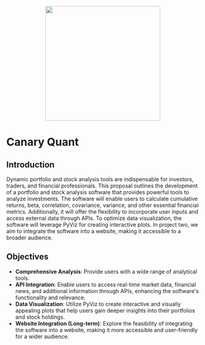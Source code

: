 <p align='center'>
<img height='300' width='300' src='https://github.com/elliotwatt/project/blob/main/photo/Canary Logo.png'>

<h1>
Canary Quant
</h1>

<h2>
Introduction
</h2>

Dynamic portfolio and stock analysis tools are indispensable for investors, traders, and financial professionals. This proposal outlines the development of a portfolio and stock analysis software that provides powerful tools to analyze investments. The software will enable users to calculate cumulative returns, beta, correlation, covariance, variance, and other essential financial metrics. Additionally, it will offer the flexibility to incorporate user inputs and access external data through APIs. To optimize data visualization, the software will leverage PyViz for creating interactive plots. In project two, we aim to integrate the software into a website, making it accessible to a broader audience. 

<h2>
Objectives
</h2>

- **Comprehensive Analysis**: Provide users with a wide range of analytical tools. <br>
- **API Integration**: Enable users to access real-time market data, financial news, and additional information through APIs, enhancing the software's functionality and relevance. <br>
- **Data Visualization**: Utilize PyViz to create interactive and visually appealing plots that help users gain deeper insights into their portfolios and stock holdings. <br>
- **Website Integration (Long-term)**: Explore the feasibility of integrating the software into a website, making it more accessible and user-friendly for a wider audience.<br>
